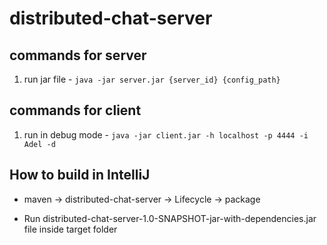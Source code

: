 # distributed-chat-server

## commands for server
1. run jar file - `java -jar server.jar {server_id} {config_path}`

## commands for client
1. run in debug mode - `java -jar client.jar -h localhost -p 4444 -i Adel -d`

## How to build in IntelliJ
* maven -> distributed-chat-server -> Lifecycle -> package

* Run distributed-chat-server-1.0-SNAPSHOT-jar-with-dependencies.jar file inside target folder
